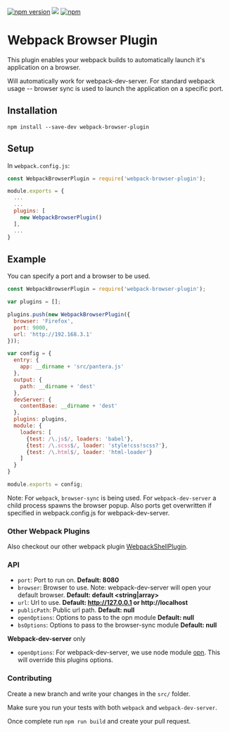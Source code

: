 [![npm version](https://badge.fury.io/js/webpack-browser-plugin.svg)](https://badge.fury.io/js/webpack-browser-plugin)
![](https://reposs.herokuapp.com/?path=1337programming/webpack-browser-plugin)
[![npm](https://img.shields.io/npm/dm/webpack-browser-plugin.svg)]()
# Webpack Browser Plugin

This plugin enables your webpack builds to automatically launch it's application on a browser.

Will automatically work for webpack-dev-server. For standard webpack usage -- browser sync is used to launch the application on a specific port.

## Installation

`npm install --save-dev webpack-browser-plugin`

## Setup
In `webpack.config.js`:

```js
const WebpackBrowserPlugin = require('webpack-browser-plugin');

module.exports = {
  ...
  ...
  plugins: [
    new WebpackBrowserPlugin()
  ],
  ...
}
```



## Example

You can specify a port and a browser to be used.

```js
const WebpackBrowserPlugin = require('webpack-browser-plugin');

var plugins = [];

plugins.push(new WebpackBrowserPlugin({
  browser: 'Firefox',
  port: 9000,
  url: 'http://192.168.3.1'
}));

var config = {
  entry: {
    app: __dirname + 'src/pantera.js'
  },
  output: {
    path: __dirname + 'dest'
  },
  devServer: {
    contentBase: __dirname + 'dest'
  },
  plugins: plugins,
  module: {
    loaders: [
      {test: /\.js$/, loaders: 'babel'},
      {test: /\.scss$/, loader: 'style!css!scss?'},
      {test: /\.html$/, loader: 'html-loader'}
    ]
  }
}

module.exports = config;
```

Note: For `webpack`, `browser-sync` is being used. For `webpack-dev-server` a child process spawns the browser popup.
Also ports get overwritten if specified in webpack.config.js for webpack-dev-server.

### Other Webpack Plugins
Also checkout our other webpack plugin [WebpackShellPlugin](https://github.com/1337programming/webpack-shell-plugin).

### API
* `port`: Port to run on. **Default: 8080 <number>**
* `browser`: Browser to use. Note: webpack-dev-server will open your default browser. **Default: default <string|array>**
* `url`: Url to use. **Default: http://127.0.0.1 or http://localhost <string>**
* `publicPath`: Public url path. **Default: null**
* `openOptions`: Options to pass to the opn module **Default: null**
* `bsOptions`: Options to pass to the browser-sync module **Default: null**

**Webpack-dev-server** only
* `openOptions`: For webpack-dev-server, we use node module [opn](https://github.com/sindresorhus/opn). This will override this plugins options.

### Contributing
Create a new branch and write your changes in the `src/` folder.

Make sure you run your tests with both `webpack` and `webpack-dev-server`.

Once complete run `npm run build` and create your pull request.
